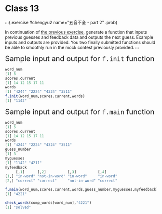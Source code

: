 # Class 13

:::{.exercise #chengyu2 name="五音不全 - part 2" .prob}

In continuation of [the previous exercise](class-12.html#exr:chengyu), generate a function that inputs previous guesses and feedback data and outputs the next guess. Example inputs and outputs are provided. You two finally submitted functions should be able to smoothly run in the mock contest previously provided. 
:::




<font size="5"> Sample input and output for `f.init` function </font> 


```r
word_num
[1] 5
scores.current
[1] 14 12 15 17 11
words
[1] "4244" "2224" "4324" "3511"
f.init(word_num,scores.current,words)
[1] "1142"
```

<font size="5"> Sample input and output for `f.main` function </font> 


```r
word_num
[1] 5
scores.current
[1] 14 12 15 17 11
words
[1] "4244" "2224" "4324" "3511"
guess_number
[1] 3
myguesses
[1] "1142" "4211"
myfeedback
     [,1]      [,2]          [,3]          [,4]     
[1,] "in-word" "not-in-word" "in-word"     "in-word"
[2,] "correct" "correct"     "not-in-word" "correct"

f.main(word_num,scores.current,words,guess_number,myguesses,myfeedback)
[1] "4221"

check_words(comp_words[word_num],"4221")
[1] "solved"
```
